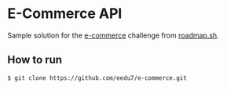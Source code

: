 # E-Commerce API

Sample solution for the [e-commerce](https://roadmap.sh/projects/ecommerce-api) challenge from [roadmap.sh](https://roadmap.sh/).

## How to run

```bash
$ git clone https://github.com/eedu7/e-commerce.git
```
